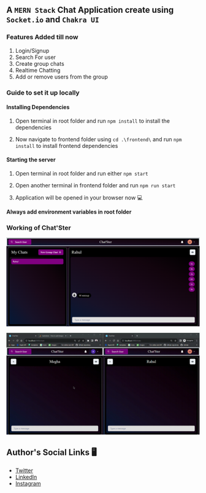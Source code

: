 ## A `MERN Stack` Chat Application create using `Socket.io` and `Chakra UI`

### Features Added till now

1. Login/Signup
2. Search For user
3. Create group chats
4. Realtime Chatting
5. Add or remove users from the group


### Guide to set it up locally

#### Installing Dependencies

1. Open terminal in root folder and run `npm install` to install the dependencies

2. Now navigate to frontend folder using `cd .\frontend\` and run `npm install` to install frontend dependencies

#### Starting the server

1. Open terminal in root folder and run either `npm start`

2. Open another terminal in frontend folder and run `npm run start`

3. Application will be opened in your browser now 💻

**Always add environment variables in root folder**

### Working of Chat'Ster

![Rahul's Chats](Assets/1.png)

![App GIF](Assets/Recording%202023-08-20%20121907.gif)

## Author's Social Links 🖥️

- [Twitter](https://twitter.com/rahu__24)
- [LinkedIn](https://www.linkedin.com/in/rahu24/)
- [Instagram](https://www.instagram.com/rahu__24/)